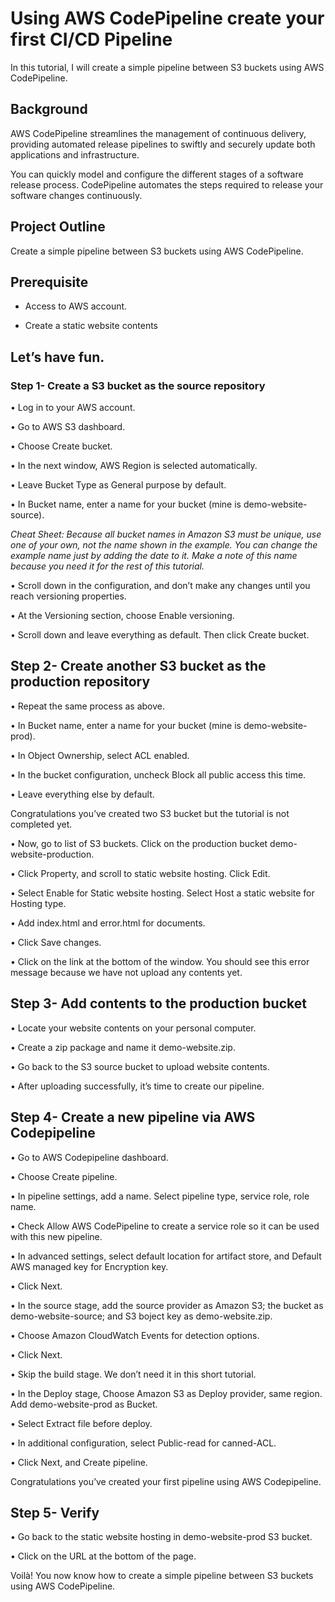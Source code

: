 # Using AWS CodePipeline create your first CI/CD Pipeline


In this tutorial, I will create a simple pipeline between S3 buckets using AWS CodePipeline.

 
## Background

AWS CodePipeline streamlines the management of continuous delivery, providing automated release pipelines to swiftly and securely update both applications and infrastructure.

You can quickly model and configure the different stages of a software release process. CodePipeline automates the steps required to release your software changes continuously.


## Project Outline

Create a simple pipeline between S3 buckets using AWS CodePipeline.


## Prerequisite

- Access to AWS account.

- Create a static website contents


## Let’s have fun.


### Step 1- Create a S3 bucket as the source repository

•	Log in to your AWS account.

•	Go to AWS S3 dashboard.
 
•	Choose Create bucket.

•	In the next window, AWS Region is selected automatically.

•	Leave Bucket Type as General purpose by default.

•	In Bucket name, enter a name for your bucket (mine is demo-website-source).
 
*Cheat Sheet: Because all bucket names in Amazon S3 must be unique, use one of your own, not the name shown in the example. You can change the example name just by adding the date to it. Make a note of this name because you need it for the rest of this tutorial.*

•	Scroll down in the configuration, and don’t make any changes until you reach versioning properties.

•	At the Versioning section, choose Enable versioning.
 
•	Scroll down and leave everything as default. Then click Create bucket.


## Step 2- Create another S3 bucket as the production repository

•	Repeat the same process as above.

•	In Bucket name, enter a name for your bucket (mine is demo-website-prod).

•	In Object Ownership, select ACL enabled.

•	In the bucket configuration, uncheck Block all public access this time.

•	Leave everything else by default.

Congratulations you’ve created two S3 bucket but the tutorial is not completed yet.

•	Now, go to list of S3 buckets. Click on the production bucket demo-website-production.
 
•	Click Property, and scroll to static website hosting. Click Edit.
 
•	Select Enable for Static website hosting. Select Host a static website for Hosting type.

•	Add index.html and error.html for documents.
 
•	Click Save changes.

•	Click on the link at the bottom of the window. You should see this error message because we have not upload any contents yet.
 

## Step 3- Add contents to the production bucket

•	Locate your website contents on your personal computer.
 
•	Create a zip package and name it demo-website.zip.

•	Go back to the S3 source bucket to upload website contents.
 
•	After uploading successfully, it’s time to create our pipeline.


## Step 4- Create a new pipeline via AWS Codepipeline

•	Go to AWS Codepipeline dashboard.
 
•	Choose Create pipeline.

•	In pipeline settings, add a name. Select pipeline type, service role, role name.

•	Check Allow AWS CodePipeline to create a service role so it can be used with this new pipeline.
 
•	In advanced settings, select default location for artifact store, and Default AWS managed key for Encryption key.
 
•	Click Next.

•	In the source stage, add the source provider as Amazon S3; the bucket as demo-website-source; and S3 boject key as demo-website.zip.

•	Choose Amazon CloudWatch Events for detection options.

•	Click Next.
 
•	Skip the build stage. We don’t need it in this short tutorial.

•	In the Deploy stage, Choose Amazon S3 as Deploy provider, same region. Add demo-website-prod as Bucket.

•	Select Extract file before deploy.

•	In additional configuration, select Public-read for canned-ACL.
 
•	Click Next, and Create pipeline.
 
Congratulations you’ve created your first pipeline using AWS Codepipeline.


## Step 5- Verify

•	Go back to the static website hosting in demo-website-prod S3 bucket.
 
•	Click on the URL at the bottom of the page.
 
Voilà! You now know how to create a simple pipeline between S3 buckets using AWS CodePipeline.

